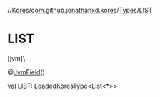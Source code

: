 //[Kores](../../../index.md)/[com.github.jonathanxd.kores](../index.md)/[Types](index.md)/[LIST](-l-i-s-t.md)

# LIST

[jvm]\

@[JvmField](https://kotlinlang.org/api/latest/jvm/stdlib/kotlin.jvm/-jvm-field/index.html)()

val [LIST](-l-i-s-t.md): [LoadedKoresType](../../com.github.jonathanxd.kores.type/-loaded-kores-type/index.md)<[List](https://kotlinlang.org/api/latest/jvm/stdlib/kotlin.collections/-list/index.html)<*>>
